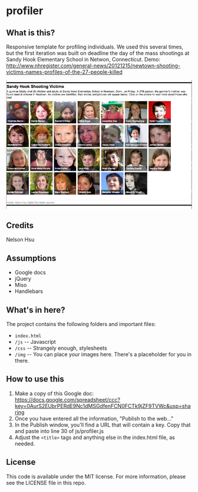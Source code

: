 profiler
========

What is this?
-------------

Responsive template for profiling individuals. We used this several times, but the first iteration was built on deadline the day of the mass shootings at Sandy Hook Elementary School in Netwon, Connecticut. Demo: http://www.nhregister.com/general-news/20121215/newtown-shooting-victims-names-profiles-of-the-27-people-killed

![Sandy Hook victims](screenshots/profiler.png)

Credits
---------

Nelson Hsu

Assumptions
-----------

* Google docs
* jQuery
* Miso
* Handlebars

What's in here?
---------------

The project contains the following folders and important files:

* ``index.html`` 
* ``/js`` -- Javascript
* ``/css`` -- Strangely enough, stylesheets
* ``/img`` -- You can place your images here. There's a placeholder for you in there.

How to use this
---------------

1. Make a copy of this Google doc: https://docs.google.com/spreadsheet/ccc?key=0AurS2EUbrPERdE9Nc1dMSGdfenFCN0FCTk9jZF9TVWc&usp=sharing
2. Once you have entered all the information, "Publish to the web..."
3. In the Publish window, you'll find a URL that will contain a key. Copy that and paste into line 30 of js/profiler.js
4. Adjust the ``<title>`` tags and anything else in the index.html file, as needed.

License
----------

This code is available under the MIT license. For more information, please see the LICENSE file in this repo.


